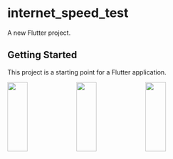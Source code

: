 # internet_speed_test

A new Flutter project.

## Getting Started

This project is a starting point for a Flutter application.

<p>
<img src="https://github.com/bhargav0147/internet_speed_test/assets/119872080/671f23dd-8d7c-4a10-aad2-0a47bd3e7e8e" height="20%" width="30%" >
<img src="https://github.com/bhargav0147/internet_speed_test/assets/119872080/f393b87c-cfe9-47ff-b1bb-376007d9fd65" height="20%" width="30%" >
<img src="https://github.com/bhargav0147/internet_speed_test/assets/119872080/f587faae-ad46-4197-b7b6-db36acf94f13" height="20%" width="30%" >
</p>
